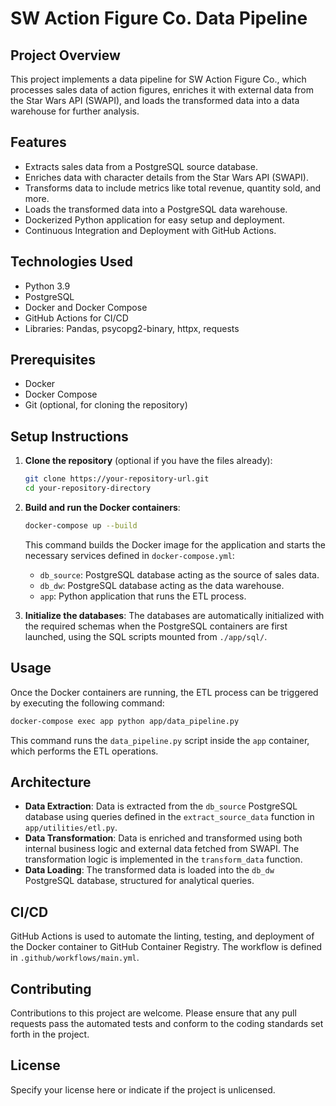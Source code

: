 # SW Action Figure Co. Data Pipeline

## Project Overview
This project implements a data pipeline for SW Action Figure Co., which processes sales data of action figures, enriches it with external data from the Star Wars API (SWAPI), and loads the transformed data into a data warehouse for further analysis.

## Features
- Extracts sales data from a PostgreSQL source database.
- Enriches data with character details from the Star Wars API (SWAPI).
- Transforms data to include metrics like total revenue, quantity sold, and more.
- Loads the transformed data into a PostgreSQL data warehouse.
- Dockerized Python application for easy setup and deployment.
- Continuous Integration and Deployment with GitHub Actions.

## Technologies Used
- Python 3.9
- PostgreSQL
- Docker and Docker Compose
- GitHub Actions for CI/CD
- Libraries: Pandas, psycopg2-binary, httpx, requests

## Prerequisites
- Docker
- Docker Compose
- Git (optional, for cloning the repository)

## Setup Instructions

1. **Clone the repository** (optional if you have the files already):
   ```bash
   git clone https://your-repository-url.git
   cd your-repository-directory
   ```

2. **Build and run the Docker containers**:
   ```bash
   docker-compose up --build
   ```
   This command builds the Docker image for the application and starts the necessary services defined in `docker-compose.yml`:
   - `db_source`: PostgreSQL database acting as the source of sales data.
   - `db_dw`: PostgreSQL database acting as the data warehouse.
   - `app`: Python application that runs the ETL process.

3. **Initialize the databases**:
   The databases are automatically initialized with the required schemas when the PostgreSQL containers are first launched, using the SQL scripts mounted from `./app/sql/`.

## Usage

Once the Docker containers are running, the ETL process can be triggered by executing the following command:
```bash
docker-compose exec app python app/data_pipeline.py
```

This command runs the `data_pipeline.py` script inside the `app` container, which performs the ETL operations.

## Architecture

- **Data Extraction**: Data is extracted from the `db_source` PostgreSQL database using queries defined in the `extract_source_data` function in `app/utilities/etl.py`.
- **Data Transformation**: Data is enriched and transformed using both internal business logic and external data fetched from SWAPI. The transformation logic is implemented in the `transform_data` function.
- **Data Loading**: The transformed data is loaded into the `db_dw` PostgreSQL database, structured for analytical queries.

## CI/CD

GitHub Actions is used to automate the linting, testing, and deployment of the Docker container to GitHub Container Registry. The workflow is defined in `.github/workflows/main.yml`.

## Contributing

Contributions to this project are welcome. Please ensure that any pull requests pass the automated tests and conform to the coding standards set forth in the project.

## License

Specify your license here or indicate if the project is unlicensed.